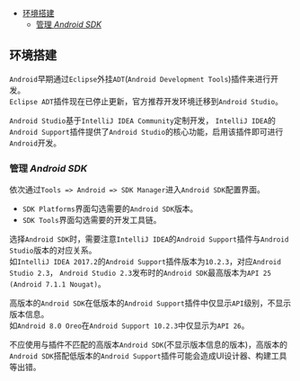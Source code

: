 <!-- TOC -->

- [环境搭建](#环境搭建)
	- [管理 *Android SDK*](#管理-android-sdk)

<!-- /TOC -->



## 环境搭建
`Android`早期通过`Eclipse`外挂`ADT`(`Android Development Tools`)插件来进行开发。  
`Eclipse ADT`插件现在已停止更新，官方推荐开发环境迁移到`Android Studio`。

`Android Studio`基于`IntelliJ IDEA Community`定制开发，
`IntelliJ IDEA`的`Android Support`插件提供了`Android Studio`的核心功能，启用该插件即可进行`Android`开发。

### 管理 *Android SDK*
依次通过`Tools => Android => SDK Manager`进入`Android SDK`配置界面。

- `SDK Platforms`界面勾选需要的`Android SDK`版本。
- `SDK Tools`界面勾选需要的开发工具链。

选择`Android SDK`时，需要注意`IntelliJ IDEA`的`Android Support`插件与`Android Studio`版本的对应关系。  
如`IntelliJ IDEA 2017.2`的`Android Support`插件版本为`10.2.3`，对应`Android Studio 2.3`，
`Android Studio 2.3`发布时的`Android SDK`最高版本为`API 25 (Android 7.1.1 Nougat)`。

高版本的`Android SDK`在低版本的`Android Support`插件中仅显示`API`级别，不显示版本信息。  
如`Android 8.0 Oreo`在`Android Support 10.2.3`中仅显示为`API 26`。

不应使用与插件不匹配的高版本`Android SDK`(不显示版本信息的版本)，高版本的`Android SDK`搭配低版本的`Android Support`插件可能会造成UI设计器、构建工具等出错。
